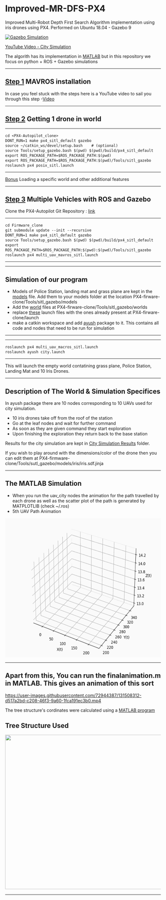 # Improved-MR-DFS-PX4
Improved Multi-Robot Depth First Search Algorithm implementation using iris drones using PX4.
Performed on Ubuntu 18.04 - Gazebo 9

[![Gazebo Simulation](https://user-images.githubusercontent.com/72944387/131549432-65f312da-20f9-43bc-9f86-c7fa6aecff77.png)](https://www.youtube.com/watch?v=lXl8jqp82uI "Decentralized Multi-Drone Terrain Exploration")

[YouTube Video - City Simulation](https://www.youtube.com/watch?v=lXl8jqp82uI)




The algorith has its implementation in [MATLAB](https://github.com/Ayush8120/MR-DFS) but in this repository we focus on python + ROS + Gazebo simulations

-----------------
[Step 1](https://docs.px4.io/master/en/ros/mavros_installation.html) MAVROS installation
-----------------
In case you feel stuck with the steps here is a YouTube video to sail you through this step -[Video](https://www.youtube.com/watch?v=jBTikChu02E) 

-----------------
[Step 2](https://docs.px4.io/master/en/simulation/ros_interface.html) Getting 1 drone in world
--------
---
	cd <PX4-Autopilot_clone>
	DONT_RUN=1 make px4_sitl_default gazebo
	source ~/catkin_ws/devel/setup.bash    # (optional)
	source Tools/setup_gazebo.bash $(pwd) $(pwd)/build/px4_sitl_default
	export ROS_PACKAGE_PATH=$ROS_PACKAGE_PATH:$(pwd)
	export ROS_PACKAGE_PATH=$ROS_PACKAGE_PATH:$(pwd)/Tools/sitl_gazebo
	roslaunch px4 posix_sitl.launch	
---

[Bonus](https://docs.px4.io/master/en/simulation/gazebo.html#set_world) Loading a specific world and other additional features

------------
[Step 3](https://docs.px4.io/master/en/simulation/multi_vehicle_simulation_gazebo.html) Multiple Vehicles with ROS and Gazebo 
------------
Clone the PX4-Autopilot Git Repository : [link](https://github.com/PX4/PX4-Autopilot)

---
	
	cd Firmware_clone
	git submodule update --init --recursive
	DONT_RUN=1 make px4_sitl_default gazebo
	source Tools/setup_gazebo.bash $(pwd) $(pwd)/build/px4_sitl_default
	export ROS_PACKAGE_PATH=$ROS_PACKAGE_PATH:$(pwd):$(pwd)/Tools/sitl_gazebo
	roslaunch px4 multi_uav_mavros_sitl.launch
---

-------------
Simulation of our program
----------------------------
- Models of Police Station, landing mat and grass plane are kept in the [models](https://github.com/Ayush8120/Improved-MR-DFS-PX4/tree/main/models) file. Add them to  your models folder at the location PX4-firware-clone/Tools/sitl_gazebo/models
- Add the [world](https://github.com/Ayush8120/Improved-MR-DFS-PX4/tree/main/worlds) files at PX4-firware-clone/Tools/sitl_gazebo/worlds
- replace [these](https://github.com/Ayush8120/Improved-MR-DFS-PX4/tree/main/launch) launch files with the ones already present at PX4-firware-clone/launch
- make a catkin workspace and add [ayush](https://github.com/Ayush8120/Improved-MR-DFS-PX4/tree/main/ayush) package to it. This contains all code and nodes that need to be run for simulation
-------------

---
	roslaunch px4 multi_uav_macros_sitl.launch
	roslaunch ayush city.launch 
---
This will launch the empty world contatining grass plane, Police Station, Landing Mat and 10 Iris Drones.

-------------------------
Description of The World & Simulation Specifices
----------------------------
In ayush package there are 10 nodes corresponding to 10 UAVs used for city simulation. 
- 10 iris drones take off from the roof of the station
- Go at the leaf nodes and wait for further command 
- As soon as they are given command they start exploration
- Upon finishing the exploration they return back to the base station
  
Results for the city simulation are kept in [City Simulation Results](https://github.com/Ayush8120/Improved-MR-DFS-PX4/tree/main/City%20Simulation%20Results) folder.


If you wish to play around with the dimensions/color of the drone then you can edit them at PX4-firmware-clone/Tools/sutl_gazebo/models/iris/iris.sdf.jinja

---------------
The MATLAB Simulation
----------------
- When you run the uav_city nodes the animation for the path travelled by each drone as well as the scatter plot of the path is generated by MATPLOTLIB (check ~/.ros)
- 5th UAV Path Animation
<p align="center">
  <img width="600" height="450" src="https://github.com/Ayush8120/Improved-MR-DFS-PX4/blob/main/City%20Simulation%20Results/Animations-of-all/4_th_UAV_animation.gif">
</p>

----
Apart from this, You can run the finalanimation.m in MATLAB. This gives an animation of this sort
----

https://user-images.githubusercontent.com/72944387/131508312-d517a2bd-c208-46f3-9a60-1fca191ec3b0.mp4



The tree structure's cordinates were calculated using a [MATLAB program](https://github.com/Ayush8120/MR-DFS/tree/main/MATLAB%20Implementation_ver0)

Tree Structure Used
------------------
<p align="center">
  <img width="600" height="500" src="https://user-images.githubusercontent.com/72944387/127738425-48e0018a-57c9-4310-83b7-173cfb439662.jpg">
</p>

------------------
